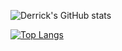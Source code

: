 ![Derrick's GitHub stats](https://github-readme-stats.vercel.app/api?username=Derrick-Png&count_private=true&theme=dracula)

[![Top Langs](https://github-readme-stats.vercel.app/api/top-langs/?username=Derrick-Png&count_private=true&theme=dracula&hide=HTML)](https://github.com/anuraghazra/github-readme-stats)
